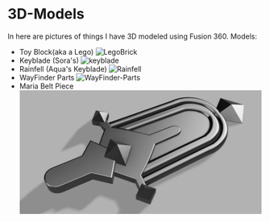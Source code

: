 # 3D-Models
In here are pictures of things I have 3D modeled using Fusion 360.
Models:
- Toy Block(aka a Lego)
![LegoBrick](https://user-images.githubusercontent.com/103535266/211376590-ebbc2afe-0a26-4d10-8022-618ea2f0af04.png)
- Keyblade (Sora's)
![keyblade](https://user-images.githubusercontent.com/103535266/211376509-60f16304-ad92-43e3-b7e6-45feba840ca6.png)
- Rainfell (Aqua's Keyblade)
![Rainfell](https://user-images.githubusercontent.com/103535266/211376315-9801081a-682a-4a27-88f9-03493444f714.png)
- WayFinder Parts
![WayFinder-Parts](https://user-images.githubusercontent.com/103535266/211725785-b1829f01-983d-48e4-b0f5-e255cf694bb5.png)
- Maria Belt Piece
![Maria Belt](https://github.com/JadeFerguson/3D-Models/blob/main/3DModels/Maria%20Belt%20Piece.png)
